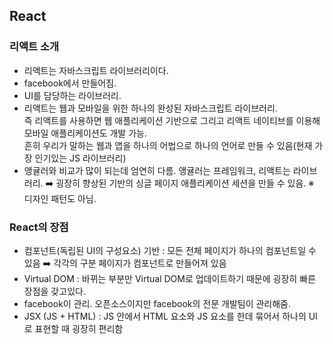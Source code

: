 ## React
### 리액트 소개
- 리액트는 자바스크립트 라이브러리이다.
- facebook에서 만들어짐.
- UI를 담당하는 라이브러리.
- 리액트는 웹과 모바일을 위한 하나의 완성된 자바스크립트 라이브러리.  
즉 리액트를 사용하면 웹 애플리케이션 기반으로
그리고 리액트 네이티브를 이용해 모바일 애플리케이션도 개발 가능.  
흔히 우리가 말하는 웹과 앱을 하나의 어법으로 하나의 언어로 
만들 수 있음(현재 가장 인기있는 JS 라이브러리)
-  앵귤러와 비교가 많이 되는데 엄연히 다름. 앵귤러는 프레임워크, 리액트는 라이브러리. ➡️ 굉장히 향상된 기반의 싱글 페이지 애플리케이션 세션을 만들 수 있음. ※ 디자인 패턴도 아님.


### React의 장점
- 컴포넌트(독립된 UI의 구성요소) 기반 :  모든 전체 페이지가 하나의 컴포넌트일 수 있음 ➡️ 각각의 구분 페이지가 컴포넌트로 만들어져 있음
- Virtual DOM :  바뀌는 부분만 Virtual DOM로 업데이트하기 때문에 굉장히 빠른 장점을 갖고있다.
- facebook이 관리. 오픈소스이지만 facebook의 전문 개발팀이 관리해줌.
- JSX (JS + HTML) : JS 안에서 HTML 요소와 JS 요소를 한데 묶어서 하나의 UI로 표현할 때 굉장히 편리함


